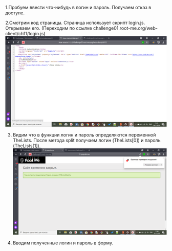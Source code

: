1.Пробуем ввести что-нибудь в логин и пароль. Получаем отказ в доступе.

2.Смотрим код страницы. Страница использует скрипт login.js. Открываем его. (Переходим по ссылке challenge01.root-me.org/web-client/ch11/login.js)
![2019-11-24(10)](https://github.com/AnnaKlimina/root-me.org/blob/master/screens/2019-11-24%20(10).png)

3. Видим что в функции логин и пароль определяются переменной TheLists.
После метода split получаем логин (TheLists[0]) и пароль (TheLists[1]).
![2019-11-24(11)](https://github.com/AnnaKlimina/root-me.org/blob/master/screens/2019-11-24%20(1).png)

4. Вводим полученные логин и пароль в форму.
